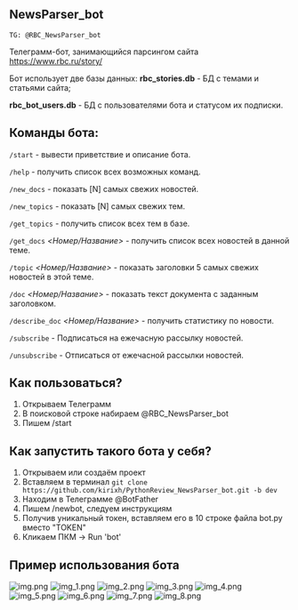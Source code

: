 ## NewsParser_bot
`TG: @RBC_NewsParser_bot`

Телеграмм-бот, занимающийся парсингом сайта https://www.rbc.ru/story/

Бот использует две базы данных:
**rbc_stories.db** - БД с темами и статьями сайта;

**rbc_bot_users.db** - БД с пользователями бота и статусом их подписки.

## **Команды бота:**

`/start` - вывести приветствие и описание бота.

`/help` - получить список всех возможных команд.

`/new_docs` - показать [N] самых свежих новостей.

`/new_topics` - показать [N] самых свежих тем.

`/get_topics` - получить список всех тем в базе.

`/get_docs` _<Номер/Название>_ - получить список всех новостей в данной теме.

`/topic` _<Номер/Название>_ - показать заголовки 5 самых свежих новостей в этой теме.

`/doc` _<Номер/Название>_ - показать текст документа с заданным заголовком.

`/describe_doc` _<Номер/Название>_ - получить статистику по новости.

`/subscribe` - Подписаться на ежечасную рассылку новостей.

`/unsubscribe` - Отписаться от ежечасной рассылки новостей.

## **Как пользоваться?**
1. Открываем Телеграмм
2. В поисковой строке набираем @RBC_NewsParser_bot
3. Пишем /start

## **Как запустить такого бота у себя?**
1. Открываем или создаём проект
2. Вставляем в терминал `git clone https://github.com/kirixh/PythonReview_NewsParser_bot.git -b dev`
3. Находим в Телеграмме @BotFather
4. Пишем /newbot, следуем инструкциям
5. Получив уникальный токен, вставляем его в 10 строке файла bot.py вместо "TOKEN"
6. Кликаем ПКМ -> Run 'bot'

## **Пример использования бота**
![img.png](screenshots/img.png)
![img_1.png](screenshots/img_1.png)
![img_2.png](screenshots/img_2.png)
![img_3.png](screenshots/img_3.png)
![img_4.png](screenshots/img_4.png)
![img_5.png](screenshots/img_5.png)
![img_6.png](screenshots/img_6.png)
![img_7.png](screenshots/img_7.png)
![img_8.png](screenshots/img_8.png)